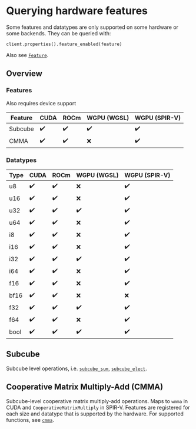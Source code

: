 # Querying hardware features

Some features and datatypes are only supported on some hardware or some backends. They can be
queried with:

```rust, ignore
client.properties().feature_enabled(feature)
```

Also see [`Feature`](https://docs.rs/cubecl/latest/cubecl/enum.Feature.html).

## Overview

### Features

Also requires device support

| Feature | CUDA | ROCm | WGPU (WGSL) | WGPU (SPIR-V) |
| ------- | ---- | ---- | ----------- | ------------- |
| Subcube | ✔️   | ✔️   | ✔️          | ✔️            |
| CMMA    | ✔️   | ✔️   | ❌          | ✔️            |

### Datatypes

| Type | CUDA | ROCm | WGPU (WGSL) | WGPU (SPIR-V) |
| ---- | ---- | ---- | ----------- | ------------- |
| u8   | ✔️   | ✔️   | ❌          | ✔️            |
| u16  | ✔️   | ✔️   | ❌          | ✔️            |
| u32  | ✔️   | ✔️   | ✔️          | ✔️            |
| u64  | ✔️   | ✔️   | ❌          | ✔️            |
| i8   | ✔️   | ✔️   | ❌          | ✔️            |
| i16  | ✔️   | ✔️   | ❌          | ✔️            |
| i32  | ✔️   | ✔️   | ✔️          | ✔️            |
| i64  | ✔️   | ✔️   | ❌          | ✔️            |
| f16  | ✔️   | ✔️   | ❌          | ✔️            |
| bf16 | ✔️   | ✔️   | ❌          | ❌            |
| f32  | ✔️   | ✔️   | ✔️          | ✔️            |
| f64  | ✔️   | ✔️   | ❌          | ✔️            |
| bool | ✔️   | ✔️   | ✔️          | ✔️            |

## Subcube

Subcube level operations, i.e.
[`subcube_sum`](https://docs.rs/cubecl/latest/cubecl/frontend/fn.subcube_sum.html),
[`subcube_elect`](https://docs.rs/cubecl/latest/cubecl/frontend/fn.subcube_elect.html).

## Cooperative Matrix Multiply-Add (CMMA)

Subcube-level cooperative matrix multiply-add operations. Maps to `wmma` in CUDA and
`CooperativeMatrixMultiply` in SPIR-V. Features are registered for each size and datatype that is
supported by the hardware. For supported functions, see
[`cmma`](https://docs.rs/cubecl/latest/cubecl/frontend/cmma/index.html).
